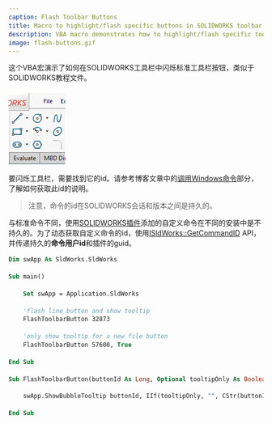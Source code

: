 ```yaml
---
caption: Flash Toolbar Buttons
title: Macro to highlight/flash specific buttons in SOLIDWORKS toolbar
description: VBA macro demonstrates how to highlight/flash specific toolbar button by id in SOLIDWORKS toolbar
image: flash-buttons.gif
---
```

这个VBA宏演示了如何在SOLIDWORKS工具栏中闪烁标准工具栏按钮，类似于SOLIDWORKS教程文件。

![闪烁草图线命令](flash-buttons.gif)

要闪烁工具栏，需要找到它的id。请参考博客文章中的[调用Windows命令](https://blog.codestack.net/missing-solidworks-api-command#calling-windows-command)部分，了解如何获取此id的说明。

> 注意，命令的id在SOLIDWORKS会话和版本之间是持久的。

与标准命令不同，使用[SOLIDWORKS插件](/solidworks-api/getting-started/add-ins/)添加的自定义命令在不同的安装中是不持久的。为了动态获取自定义命令的id，使用[ISldWorks::GetCommandID](https://help.solidworks.com/2017/english/api/sldworksapi/SolidWorks.Interop.sldworks~SolidWorks.Interop.sldworks.ISldWorks~GetCommandID.html) API，并传递持久的**命令用户id**和插件的guid。

~~~ vb
Dim swApp As SldWorks.SldWorks

Sub main()

    Set swApp = Application.SldWorks
    
    'flash line button and show tooltip
    FlashToolbarButton 32873
    
    'only show tooltip for a new file button
    FlashToolbarButton 57600, True
    
End Sub

Sub FlashToolbarButton(buttonId As Long, Optional tooltipOnly As Boolean = False)
    
    swApp.ShowBubbleTooltip buttonId, IIf(tooltipOnly, "", CStr(buttonId)), 0, "", ""
    
End Sub
~~~

